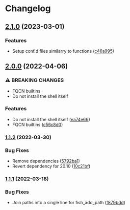 # Changelog

## [2.1.0](https://github.com/agoloncser/ansible-role-shell-fish/compare/v2.0.0...v2.1.0) (2023-03-01)


### Features

* Setup conf.d files similarry to functions ([c46a995](https://github.com/agoloncser/ansible-role-shell-fish/commit/c46a995e9c9656576defd45d45f7e7363351a4d5))

## [2.0.0](https://github.com/agoloncser/ansible-role-shell-fish/compare/v1.1.2...v2.0.0) (2022-04-06)


### ⚠ BREAKING CHANGES

* FQCN builtins
* Do not install the shell itself

### Features

* Do not install the shell itself ([ea74e66](https://github.com/agoloncser/ansible-role-shell-fish/commit/ea74e66fc0aeec8e982e667aa3d957c618a296ee))
* FQCN builtins ([c56c8d0](https://github.com/agoloncser/ansible-role-shell-fish/commit/c56c8d03aacbaf41eee702f706436edd92225a34))

### [1.1.2](https://www.github.com/agoloncser/ansible-role-shell-fish/compare/v1.1.1...v1.1.2) (2022-03-30)


### Bug Fixes

* Remove dependencies ([5792ba1](https://www.github.com/agoloncser/ansible-role-shell-fish/commit/5792ba164c393304da86d65357678ab5c4e0cbb0))
* Revert dependency for 20.10 ([10c21bf](https://www.github.com/agoloncser/ansible-role-shell-fish/commit/10c21bf31f75619866ee247029e633ffe257c595))

### [1.1.1](https://www.github.com/agoloncser/ansible-role-shell-fish/compare/v1.1.0...v1.1.1) (2022-03-18)


### Bug Fixes

* Join paths into a single line for fish_add_path ([f879bdd](https://www.github.com/agoloncser/ansible-role-shell-fish/commit/f879bdd8d39db52066f6986dc5670154200215df))
